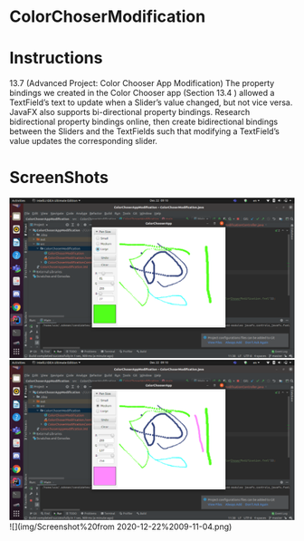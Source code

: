 # ColorChoserModification
# Instructions
13.7 (Advanced Project: Color Chooser App Modification) The property bindings we created in the Color Chooser app (Section 13.4 ) allowed a TextField’s text to update when a Slider’s value changed, but not vice versa. 
JavaFX also supports bi-directional property bindings. Research bidirectional property bindings online, then create bidirectional bindings between the Sliders
and the TextFields such that modifying a TextField’s value updates the corresponding slider.

# ScreenShots
![](img/Screenshot%20from%202020-12-22%2009-10-47.png)
![](img/Screenshot%20from%202020-12-22%2009-10-55.png)
![](img/Screenshot%20from 2020-12-22%2009-11-04.png)
